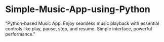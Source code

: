 # Simple-Music-App-using-Python
 "Python-based Music App: Enjoy seamless music playback with essential controls like play, pause, stop, and resume. Simple interface, powerful performance."
